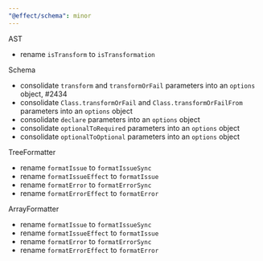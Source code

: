 ```yaml
---
"@effect/schema": minor
---
```


AST

- rename `isTransform` to `isTransformation`

Schema

- consolidate `transform` and `transformOrFail` parameters into an `options` object, #2434
- consolidate `Class.transformOrFail` and `Class.transformOrFailFrom` parameters into an `options` object
- consolidate `declare` parameters into an `options` object
- consolidate `optionalToRequired` parameters into an `options` object
- consolidate `optionalToOptional` parameters into an `options` object

TreeFormatter

- rename `formatIssue` to `formatIssueSync`
- rename `formatIssueEffect` to `formatIssue`
- rename `formatError` to `formatErrorSync`
- rename `formatErrorEffect` to `formatError`

ArrayFormatter

- rename `formatIssue` to `formatIssueSync`
- rename `formatIssueEffect` to `formatIssue`
- rename `formatError` to `formatErrorSync`
- rename `formatErrorEffect` to `formatError`

